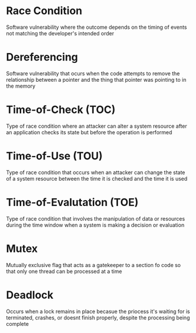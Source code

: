 # Race Condition

Software vulnerability where the outcome depends on the timing of events not matching the developer's intended order

# Dereferencing

Software vulnerability that ocurs when the code attempts to remove the relationship between a pointer and the thing that pointer was pointing to in the memory

# Time-of-Check (TOC)

Type of race condition where an attacker can alter a system resource after an application checks its state but before the operation is performed

# Time-of-Use (TOU)

Type of race condition that occurs when an attacker can change the state of a system resource between the time it is checked and the time it is used

# Time-of-Evalutation (TOE)

Type of race condition that involves the manipulation of data or resources during the time window when a system is making a decision or evaluation

# Mutex

Mutually exclusive flag that acts as a gatekeeper to a section fo code so that only one thread can be processed at a time

# Deadlock

Occurs when a lock remains in place becasue the priocess it's waiting for is terminated, crashes, or doesnt finish properly, despite the processing being complete